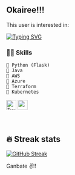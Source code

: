 ## Okairee!!! 

This user is interested in: 

[![Typing SVG](https://readme-typing-svg.herokuapp.com?font=Sherif&size=40&pause=900&color=305042&center=true&width=435&lines=DevOps;Technical+Writing;Teaching+kids+tech)](https://git.io/typing-svg)

### 👨‍💻 Skills
    💬 Python (Flask) 
    💬 Java 
    💬 AWS 
    💬 Azure 
    💬 Terraform 
    💬 Kubernetes  

<!-- Social icons section -->
<p align="left">
 <a href="https://twitter.com/mba_oma"><img width="26px" alt="Twitter" title="Twitter" src="https://i.imgur.com/LS08Auh.png"/></a>
 <a href="https://linkedin.com/in/mbaoma-chioma-mary" alt="LinkedIn"><img width="26px" src="https://i.imgur.com/VgmUYaC.png"/></a>
</p>   &#8287;&#8287;&#8287;&#8287;&#8287;

## 🔥 Streak stats
[![GitHub Streak](http://github-readme-streak-stats.herokuapp.com?user=Mbaoma&theme=cobalt)](https://git.io/streak-stats)
<br>
 
Ganbate ✌!! <br>
 

